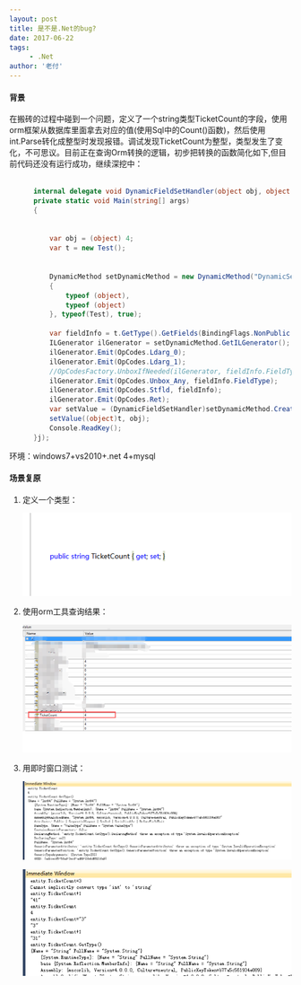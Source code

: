 ```yaml
---
layout: post
title: 是不是.Net的bug?
date: 2017-06-22
tags:
     - .Net
author: '老付'
---      
```


####  背景   

  在搬砖的过程中碰到一个问题，定义了一个string类型TicketCount的字段，使用orm框架从数据库里面拿去对应的值(使用Sql中的Count()函数)，然后使用int.Parse转化成整型时发现报错。调试发现TicketCount为整型，类型发生了变化，不可思议。目前正在查询Orm转换的逻辑，初步把转换的函数简化如下,但目前代码还没有运行成功，继续深挖中：    

  ``` C#      

        internal delegate void DynamicFieldSetHandler(object obj, object value);
        private static void Main(string[] args)
        {


            var obj = (object) 4;
            var t = new Test(); 


            DynamicMethod setDynamicMethod = new DynamicMethod("DynamicSet", typeof (void), new Type[2]
            {
                typeof (object),
                typeof (object)
            }, typeof(Test), true);
           
            var fieldInfo = t.GetType().GetFields(BindingFlags.NonPublic | BindingFlags.Instance | BindingFlags.Static)[0];
            ILGenerator ilGenerator = setDynamicMethod.GetILGenerator();
            ilGenerator.Emit(OpCodes.Ldarg_0);
            ilGenerator.Emit(OpCodes.Ldarg_1);
            //OpCodesFactory.UnboxIfNeeded(ilGenerator, fieldInfo.FieldType);
            ilGenerator.Emit(OpCodes.Unbox_Any, fieldInfo.FieldType);
            ilGenerator.Emit(OpCodes.Stfld, fieldInfo);
            ilGenerator.Emit(OpCodes.Ret);
            var setValue = (DynamicFieldSetHandler)setDynamicMethod.CreateDelegate(typeof(DynamicFieldSetHandler));
            setValue((object)t, obj);
            Console.ReadKey();
        }j);


  ```      

   环境：windows7+vs2010+.net 4+mysql

#### 场景复原           
 
1. 定义一个类型：       

     ![class](/img/assets/class.png)   


2. 使用orm工具查询结果：        

     ![intResult](/img/assets/intResult.png)   
 


3. 用即时窗口测试：     


  
	 ![test1](/img/assets/Test1.png)    

	 ![test2](/img/assets/Test2.png)